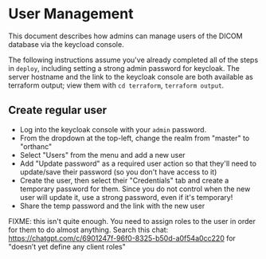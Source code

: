 # User Management

This document describes how admins can manage users of the DICOM database via the keycload console.

The following instructions assume you've already completed all of the steps in `deploy`, including setting a strong admin password for keycloak. The server hostname and the link to the keycloak console are both available as terraform output; view them with `cd terraform`, `terraform output`. 

## Create regular user

* Log into the keycloak console with your `admin` password.
* From the dropdown at the top-left, change the realm from "master" to "orthanc"
* Select "Users" from the menu and add a new user
* Add "Update password" as a required user action so that they'll need to update/save their password (so you don't have access to it)
* Create the user, then select their "Credentials" tab and create a temporary password for them. Since you do not control when the new user will update it, use a strong password, even if it's temporary! 
* Share the temp password and the link with the new user

FIXME: this isn't quite enough. You need to assign roles to the user in order for them to do almost anything. Search this chat: https://chatgpt.com/c/6901247f-96f0-8325-b50d-a0f54a0cc220 for "doesn’t yet define any client roles"
